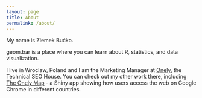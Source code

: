 ```yaml
---
layout: page
title: About
permalink: /about/
---
```


My name is Ziemek Bućko.

geom.bar is a place where you can learn about R, statistics, and data visualization.

I live in Wroclaw, Poland and I am the Marketing Manager at <a href="https://www.onely.com">Onely</a>, the Technical SEO House. You can check out my other work there, including <a href="https://www.onely.com/map">The Onely Map</a> - a Shiny app showing how users access the web on Google Chrome in different countries.
